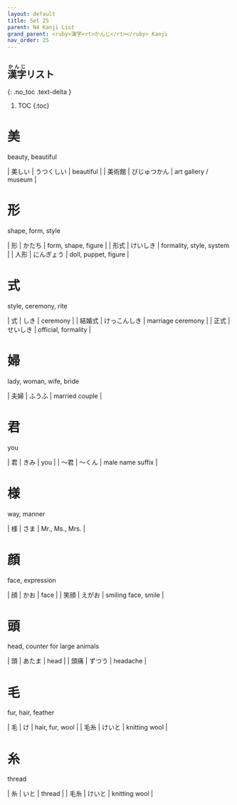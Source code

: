 ```yaml
---
layout: default
title: Set 25
parent: N4 Kanji List
grand_parent: <ruby>漢字<rt>かんじ</rt></ruby> Kanji
nav_order: 25
---
```


## <ruby>漢字<rt>かんじ</rt></ruby>リスト
{: .no_toc .text-delta }

1. TOC
{:toc}

# 美
beauty, beautiful

| 美しい | うつくしい   | beautiful            |
| 美術館 | びじゅつかん | art gallery / museum |

# 形
shape, form, style

| 形   | かたち     | form, shape, figure      |
| 形式 | けいしき   | formality, style, system |
| 人形 | にんぎょう | doll, puppet, figure     |

# 式
style, ceremony, rite

| 式     | しき         | ceremony            |
| 結婚式 | けっこんしき | marriage ceremony   |
| 正式   | せいしき     | official, formality |

# 婦
lady, woman, wife, bride

| 夫婦 | ふうふ | married couple |

# 君
you

| 君   | きみ   | you              |
| ～君 | ～くん | male name suffix |

# 様
way, manner

| 様  | さま | Mr., Ms., Mrs. |

# 顔
face, expression

| 顔   | かお   | face                |
| 笑顔 | えがお | smiling face, smile |

# 頭
head, counter for large animals

| 頭   | あたま | head     |
| 頭痛 | ずつう | headache |

# 毛
fur, hair, feather

| 毛   | け     | hair, fur, wool |
| 毛糸 | けいと | knitting wool   |

# 糸
thread

| 糸   | いと   | thread        |
| 毛糸 | けいと | knitting wool |
